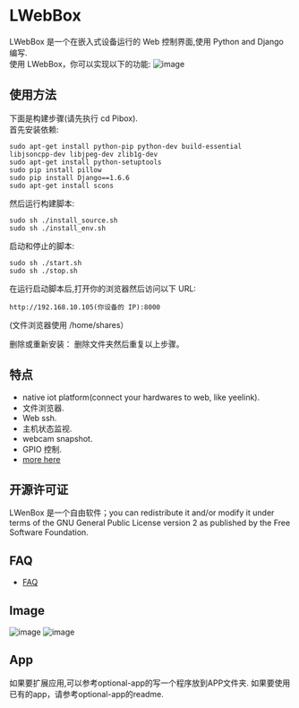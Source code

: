 # LWebBox #
LWebBox 是一个在嵌入式设备运行的 Web 控制界面,使用 Python and Django 编写.<br>
使用 LWebBox，你可以实现以下的功能:
![image](http://www.iotwrt.com/jpg/pb1.png)
## 使用方法 
下面是构建步骤(请先执行 cd Pibox).<br>
首先安装依赖:

    sudo apt-get install python-pip python-dev build-essential  libjsoncpp-dev libjpeg-dev zlib1g-dev
    sudo apt-get install python-setuptools
    sudo pip install pillow
    sudo pip install Django==1.6.6
    sudo apt-get install scons

然后运行构建脚本:

    sudo sh ./install_source.sh
    sudo sh ./install_env.sh
启动和停止的脚本:

    sudo sh ./start.sh 
    sudo sh ./stop.sh

在运行启动脚本后,打开你的浏览器然后访问以下 URL:

    http://192.168.10.105(你设备的 IP):8000
(文件浏览器使用 /home/shares）

删除或重新安装：
    删除文件夹然后重复以上步骤。

## 特点
* native iot platform(connect your hardwares to web, like yeelink).
* 文件浏览器.
* Web ssh.
* 主机状态监视.
* webcam snapshot.
* GPIO 控制.
* [more here](https://github.com/wzyy2/PiBox/wiki/Feature)

## 开源许可证 
LWenBox 是一个自由软件；you can redistribute it and/or modify it under terms of the GNU General Public License version 2 as published by the Free Software Foundation.

## FAQ 
* [FAQ](https://github.com/wzyy2/PiBox/wiki/FAQ)



## Image 
![image](http://www.iotwrt.com/jpg/pb2.jpg)
![image](http://www.iotwrt.com/jpg/pb3.jpg)


## App 
如果要扩展应用,可以参考optional-app的写一个程序放到APP文件夹.
如果要使用已有的app，请参考optional-app的readme.
